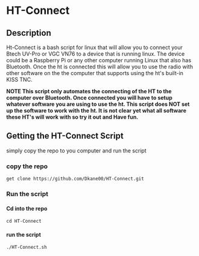 # HT-Connect

## Description

Ht-Connect is a bash script for linux that will allow you to connect your Btech UV-Pro or VGC VN76 to a device that is running linux.  The device could be a Raspberry Pi or any other computer running Linux that also has Bluetooth.  Once the ht is connected this will allow you to use the radio with other software on the the computer that supports using the ht's built-in KISS TNC.

**NOTE 
This script only automates the connecting of the HT to the computer over Bluetooth.  Once connected you will have to setup whatever software you are using to use the ht.  This script does NOT set up the software to work with the ht. It is not clear yet what all software these HT's will work with so try it out and Have fun.**


## Getting the HT-Connect Script

simply copy the repo to you computer and run the script

### copy the repo

``` shell
get clone https://github.com/Dkane00/HT-Connect.git
```

### Run the script

#### Cd into the repo
``` shell
cd HT-Connect
```

#### run the script
``` shell
./HT-Connect.sh
```


